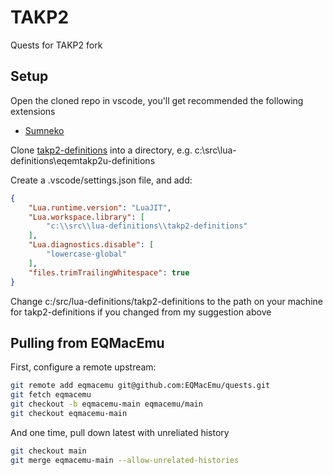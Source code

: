 # TAKP2

Quests for TAKP2 fork

## Setup

Open the cloned repo in vscode, you'll get recommended the following extensions
- [Sumneko](https://marketplace.visualstudio.com/items?itemName=sumneko.lua)

Clone [takp2-definitions](https://github.com/takp2/takp2-definitions) into a directory, e.g. c:\src\lua-definitions\eqemtakp2u-definitions

Create a .vscode/settings.json file, and add:
```json
{
    "Lua.runtime.version": "LuaJIT",
    "Lua.workspace.library": [
        "c:\\src\\lua-definitions\\takp2-definitions"
    ],
    "Lua.diagnostics.disable": [
        "lowercase-global"
    ],
    "files.trimTrailingWhitespace": true
}
```
Change c:/src/lua-definitions/takp2-definitions to the path on your machine for takp2-definitions if you changed from my suggestion above

## Pulling from EQMacEmu

First, configure a remote upstream:
```sh
git remote add eqmacemu git@github.com:EQMacEmu/quests.git
git fetch eqmacemu
git checkout -b eqmacemu-main eqmacemu/main
git checkout eqmacemu-main
```

And one time, pull down latest with unreliated history
```sh
git checkout main
git merge eqmacemu-main --allow-unrelated-histories
```